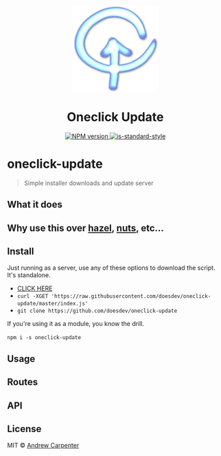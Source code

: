 <div align="center">
  <img src="oneclick.png" alt="SCRUD" width="200" />
  <h1>Oneclick Update</h1>
  <a href="https://npmjs.org/package/oneclick-update">
    <img src="https://badge.fury.io/js/oneclick-update.svg" alt="NPM version" />
  </a>
  <a href="https://github.com/feross/standard">
    <img src="https://img.shields.io/badge/code%20style-standard-brightgreen.svg?style=flat" alt="js-standard-style" />
  </a>
</div>

# oneclick-update

> Simple installer downloads and update server

## What it does

## Why use this over [hazel](https://github.com/zeit/hazel), [nuts](https://github.com/GitbookIO/nuts), etc...

## Install

Just running as a server, use any of these options to download the script. It's standalone.

- [CLICK HERE](https://raw.githubusercontent.com/doesdev/oneclick-update/master/index.js)
- `curl -XGET 'https://raw.githubusercontent.com/doesdev/oneclick-update/master/index.js'`
- `git clone https://github.com/doesdev/oneclick-update`

If you're using it as a module, you know the drill.

`npm i -s oneclick-update`

## Usage

## Routes

## API

## License

MIT © [Andrew Carpenter](https://github.com/doesdev)
